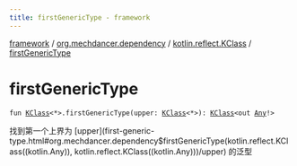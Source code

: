 ```yaml
---
title: firstGenericType - framework
---
```


[framework](../../index.html) / [org.mechdancer.dependency](../index.html) / [kotlin.reflect.KClass](index.html) / [firstGenericType](./first-generic-type.html)

# firstGenericType

`fun `[`KClass`](https://kotlinlang.org/api/latest/jvm/stdlib/kotlin.reflect/-k-class/index.html)`<*>.firstGenericType(upper: `[`KClass`](https://kotlinlang.org/api/latest/jvm/stdlib/kotlin.reflect/-k-class/index.html)`<*>): `[`KClass`](https://kotlinlang.org/api/latest/jvm/stdlib/kotlin.reflect/-k-class/index.html)`<out `[`Any`](https://kotlinlang.org/api/latest/jvm/stdlib/kotlin/-any/index.html)`!>`

找到第一个上界为 [upper](first-generic-type.html#org.mechdancer.dependency$firstGenericType(kotlin.reflect.KClass((kotlin.Any)), kotlin.reflect.KClass((kotlin.Any)))/upper) 的泛型

